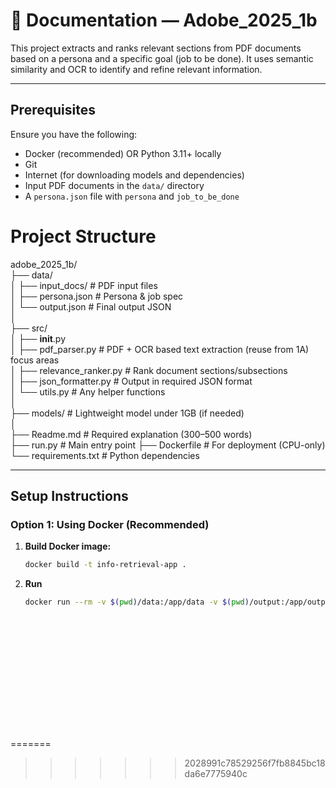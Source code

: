 # 📘 Documentation — Adobe_2025_1b

This project extracts and ranks relevant sections from PDF documents based on a persona and a specific goal (job to be done). It uses semantic similarity and OCR to identify and refine relevant information.

---

## Prerequisites

Ensure you have the following:

- Docker (recommended) OR Python 3.11+ locally
- Git
- Internet (for downloading models and dependencies)
- Input PDF documents in the `data/` directory
- A `persona.json` file with `persona` and `job_to_be_done`


# Project Structure 

adobe_2025_1b/  
├── data/  
│   ├── input_docs/           # PDF input files  
│   ├── persona.json          # Persona & job spec  
│   └── output.json           # Final output JSON  
│  
├── src/  
│   ├── __init__.py  
│   ├── pdf_parser.py         # PDF + OCR based text extraction (reuse from 1A)  
 focus areas  
│   ├── relevance_ranker.py   # Rank document sections/subsections  
│   ├── json_formatter.py     # Output in required JSON format  
│   └── utils.py              # Any helper functions  
│  
├── models/                   # Lightweight model under 1GB (if needed)  
│  
├── Readme.md                 # Required explanation (300–500 words)  
├── run.py                    # Main entry point
├── Dockerfile               # For deployment (CPU-only)  
└── requirements.txt         # Python dependencies  

---

## Setup Instructions

### Option 1: Using Docker (Recommended)

1. **Build Docker image:**

   ```bash
   docker build -t info-retrieval-app .

2. **Run**
   
   ```bash
   docker run --rm -v $(pwd)/data:/app/data -v $(pwd)/output:/app/output info-retrieval-app
   















=======

>>>>>>> 2028991c78529256f7fb8845bc18da6e7775940c

